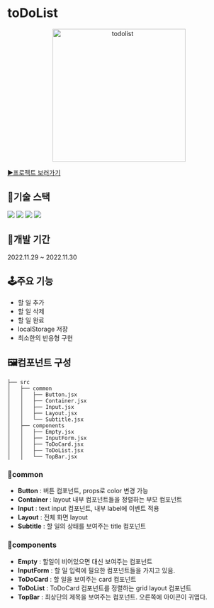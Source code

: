 # toDoList

<p align="center">
<img width="300px" src="https://user-images.githubusercontent.com/57736547/204820134-09afbac4-58b7-430f-8d2c-965b2dd333e7.gif" alt="todolist">
</p>

[▶프로젝트 보러가기](https://to-do-list-with-vite.vercel.app/)

## 🔨기술 스택

<img src="https://img.shields.io/badge/vite-646CFF?style=for-the-badge&logo=vite&logoColor=white">
<img src="https://img.shields.io/badge/react-61dafb?style=for-the-badge&logo=react&logoColor=white">
<img src="https://img.shields.io/badge/styledcomponents-db7093?style=for-the-badge&logo=styledcomponents&logoColor=white">
<img src="https://img.shields.io/badge/vercel-000000?style=for-the-badge&logo=vercel&logoColor=white">

## 📆개발 기간

2022.11.29 ~ 2022.11.30

## 🕹주요 기능

- 할 일 추가
- 할 일 삭제
- 할 일 완료
- localStorage 저장
- 최소한의 반응형 구현

## 🖼컴포넌트 구성

```
├── src
│   ├── common
│   │   ├── Button.jsx
│   │   ├── Container.jsx
│   │   ├── Input.jsx
│   │   ├── Layout.jsx
│   │   └── Subtitle.jsx
│   ├── components
│   │   ├── Empty.jsx
│   │   ├── InputForm.jsx
│   │   ├── ToDoCard.jsx
│   │   ├── ToDoList.jsx
│   │   └── TopBar.jsx
```

### 📁common

- **Button** : 버튼 컴포넌트, props로 color 변경 가능
- **Container** : layout 내부 컴포넌트들을 정렬하는 부모 컴포넌트
- **Input** : text input 컴포넌트, 내부 label에 이벤트 적용
- **Layout** : 전체 화면 layout
- **Subtitle** : 할 일의 상태를 보여주는 title 컴포넌트
### 📁components

- **Empty** : 할일이 비어있으면 대신 보여주는 컴포넌트
- **InputForm** : 할 일 입력에 필요한 컴포넌트들을 가지고 있음.
- **ToDoCard** : 할 일을 보여주는 card 컴포넌트
- **ToDoList** : ToDoCard 컴포넌트를 정렬하는 grid layout 컴포넌트
- **TopBar** : 최상단의 제목을 보여주는 컴포넌트. 오른쪽에 아이콘이 귀엽다. 
